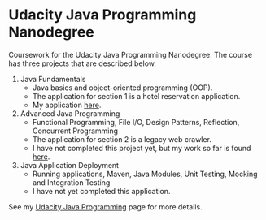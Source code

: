 # Udacity Java Programming Nanodegree
Coursework for the Udacity Java Programming Nanodegree.  The course has three projects that are described below.

1. Java Fundamentals
   * Java basics and object-oriented programming (OOP).
   * The application for section 1 is a hotel reservation application.
   * My application [here](https://github.com/brian-sigurdson/udacity-nano-java-programming/tree/main/0_java_fundamentals/project/src).
2. Advanced Java Programming
   * Functional Programming, File I/O, Design Patterns, Reflection, Concurrent Programming
   * The application for section 2 is a legacy web crawler.
   * I have not completed this project yet, but my work so far is found [here](https://github.com/brian-sigurdson/udacity-nano-java-programming/tree/main/1_java_advanced/lessons/src).
3. Java Application Deployment
   * Running applications, Maven, Java Modules, Unit Testing, Mocking and Integration Testing
   * I have not yet completed this application.

See my [Udacity Java Programming](http://localhost:63342/www-bks-name/projects/udacity/udacity-nano-java.html) page for more details.
